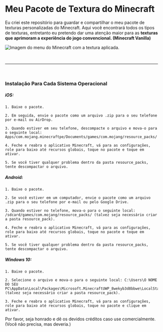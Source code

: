 # Meu Pacote de Textura do Minecraft

Eu criei este repositório para guardar e compartilhar o meu pacote de texturas personalizadas do Minecraft. Aqui você encontrará todos os tipos de texturas, entretanto eu pretendo dar uma atenção maior para as **texturas que aprimoram a experiência do jogo convencional. (Minecraft Vanilla)**

![Imagem do menu do Minecraft com a textura aplicada.](https://imgur.com/meu-pacote-de-texturas-F3yDQO1.png)

<br>


---

<br>

### Instalação Para Cada Sistema Operacional

##### iOS:

    1. Baixe o pacote.
    
    2. Em seguida, envie o pacote como um arquivo .zip para o seu telefone por e-mail ou AirDrop.
    
    3. Quando estiver em seu telefone, descompacte o arquivo e mova-o para o seguinte local: Apps/com.mojang.minecraftpe/Documents/games/com.mojang/resource_packs/
    
    4. Feche e reabra o aplicativo Minecraft, vá para as configurações, role para baixo até recursos globais, toque no pacote e toque em ativar.
    
    5. Se você tiver qualquer problema dentro da pasta resource_packs, tente descompactar o arquivo.

##### Android:

    1. Baixe o pacote.
    
    2. Se você estiver em um computador, envie o pacote como um arquivo .zip para o seu telefone por e-mail ou pelo Google Drive.
    
    3. Quando estiver no telefone, mova-o para o seguinte local: /sdcard/games/com.mojang/resource_packs/ (talvez seja necessário criar a pasta resource_pack).
    
    4. Feche e reabra o aplicativo Minecraft, vá para as configurações, role para baixo até recursos globais, toque no pacote e toque em ativar.
    
    5. Se você tiver qualquer problema dentro da pasta resource_packs, tente descompactar o arquivo.

##### Windows 10:

    1. Baixe o pacote.
    
    2. Selecione o arquivo e mova-o para o seguinte local: C:\Users\O NOME DO SEU PC\AppData\Local\Packages\Microsoft.MinecraftUWP_8wekyb3d8bbwe\LocalState\games\com.mojang\resource_packs (talvez seja necessário criar a pasta resource_pack).
    
    3. Feche e reabra o aplicativo Minecraft, vá para as configurações, role para baixo até recursos globais, toque no pacote e clique em ativar.

Por favor, seja honrado e dê os devidos créditos caso use comercialmente. (Você não precisa, mas deveria.)


